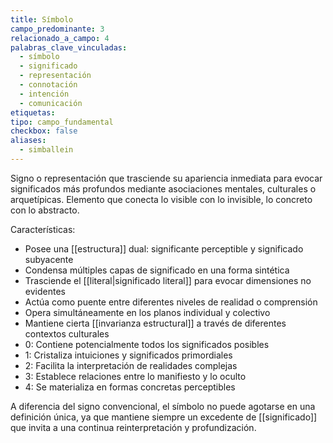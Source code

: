 ```yaml
---
title: Símbolo
campo_predominante: 3
relacionado_a_campo: 4
palabras_clave_vinculadas:
  - símbolo
  - significado
  - representación
  - connotación
  - intención
  - comunicación
etiquetas: 
tipo: campo_fundamental
checkbox: false
aliases:
  - simballein
---
```

Signo o representación que trasciende su apariencia inmediata para evocar significados más profundos mediante asociaciones mentales, culturales o arquetípicas. Elemento que conecta lo visible con lo invisible, lo concreto con lo abstracto.

Características:
- Posee una [[estructura]] dual: significante perceptible y significado subyacente
- Condensa múltiples capas de significado en una forma sintética
- Trasciende el [[literal|significado literal]] para evocar dimensiones no evidentes
- Actúa como puente entre diferentes niveles de realidad o comprensión
- Opera simultáneamente en los planos individual y colectivo
- Mantiene cierta [[invarianza estructural]] a través de diferentes contextos culturales
- 0: Contiene potencialmente todos los significados posibles
- 1: Cristaliza intuiciones y significados primordiales
- 2: Facilita la interpretación de realidades complejas
- 3: Establece relaciones entre lo manifiesto y lo oculto
- 4: Se materializa en formas concretas perceptibles

A diferencia del signo convencional, el símbolo no puede agotarse en una definición única, ya que mantiene siempre un excedente de [[significado]] que invita a una continua reinterpretación y profundización.